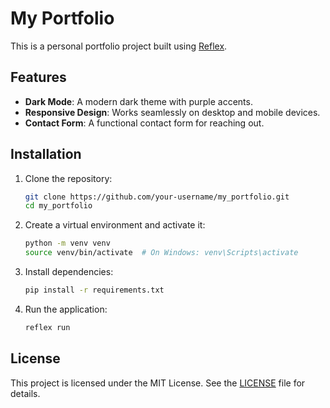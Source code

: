# My Portfolio

This is a personal portfolio project built using [Reflex](https://reflex.dev/).

## Features
- **Dark Mode**: A modern dark theme with purple accents.
- **Responsive Design**: Works seamlessly on desktop and mobile devices.
- **Contact Form**: A functional contact form for reaching out.

## Installation
1. Clone the repository:
   ```bash
   git clone https://github.com/your-username/my_portfolio.git
   cd my_portfolio
   ```

2. Create a virtual environment and activate it:
   ```bash
   python -m venv venv
   source venv/bin/activate  # On Windows: venv\Scripts\activate
   ```

3. Install dependencies:
   ```bash
   pip install -r requirements.txt
   ```

4. Run the application:
   ```bash
   reflex run
   ```

## License
This project is licensed under the MIT License. See the [LICENSE](LICENSE) file for details.

